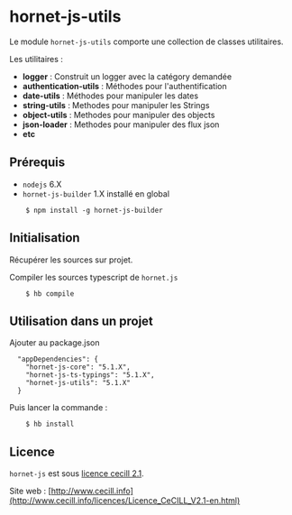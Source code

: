 # hornet-js-utils


Le module `hornet-js-utils` comporte une collection de classes utilitaires.

Les utilitaires  :

* **logger** : Construit un logger avec la catégory demandée
* **authentication-utils** : Méthodes pour l'authentification
* **date-utils** : Méthodes pour manipuler les dates
* **string-utils**  : Methodes pour manipuler les Strings
* **object-utils** : Methodes pour manipuler des objects
* **json-loader** : Methodes pour manipuler des flux json
* **etc**

## Prérequis #

- `nodejs` 6.X
- `hornet-js-builder` 1.X installé en global

```shell
    $ npm install -g hornet-js-builder
```

## Initialisation #

Récupérer les sources sur projet.

Compiler les sources typescript de `hornet.js`

```shell
    $ hb compile
```

## Utilisation dans un projet #

Ajouter au package.json

```shell
  "appDependencies": {
    "hornet-js-core": "5.1.X",
    "hornet-js-ts-typings": "5.1.X",
    "hornet-js-utils": "5.1.X"
  }
```

Puis lancer la commande :

```shell
    $ hb install
```

## Licence

`hornet-js` est sous [licence cecill 2.1](./LICENSE.md).

Site web : [http://www.cecill.info](http://www.cecill.info/licences/Licence_CeCILL_V2.1-en.html)
